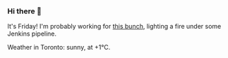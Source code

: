 ### Hi there :wave:

It's Friday! I'm probably working for [this bunch](https://github.com/kohofinancial), lighting a fire under some Jenkins pipeline.

Weather in Toronto: sunny, at +1°C.
